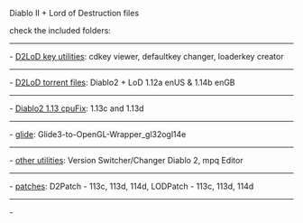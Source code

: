 Diablo II + Lord of Destruction files

check the included folders:
	<hr/>- [D2LoD key utilities](https://github.com/mf022/D2LoD-files/tree/master/D2LoD-key-utilities): cdkey viewer, defaultkey changer, loaderkey creator
	<hr/>- [D2LoD torrent files](https://github.com/mf022/D2LoD_files/tree/master/D2LoD_torrent_files): Diablo2 + LoD 1.12a enUS & 1.14b enGB
	<hr/>- [Diablo2 1.13 cpuFix](https://github.com/mf022/D2LoD-files/tree/master/Diablo2-1.13-cpuFix/): 1.13c and 1.13d
	<hr/>- [glide](https://github.com/mf022/D2LoD_files/tree/master/Glide/): Glide3-to-OpenGL-Wrapper_gl32ogl14e
	<hr/>- [other utilities](https://github.com/mf022/D2LoD_files/tree/master/other_utilities): Version Switcher/Changer Diablo 2, mpq Editor
	<hr/>- [patches](https://github.com/mf022/D2LoD_files/tree/master/Patches/): D2Patch - 113c, 113d, 114d, LODPatch - 113c, 113d, 114d
	<hr/>- 